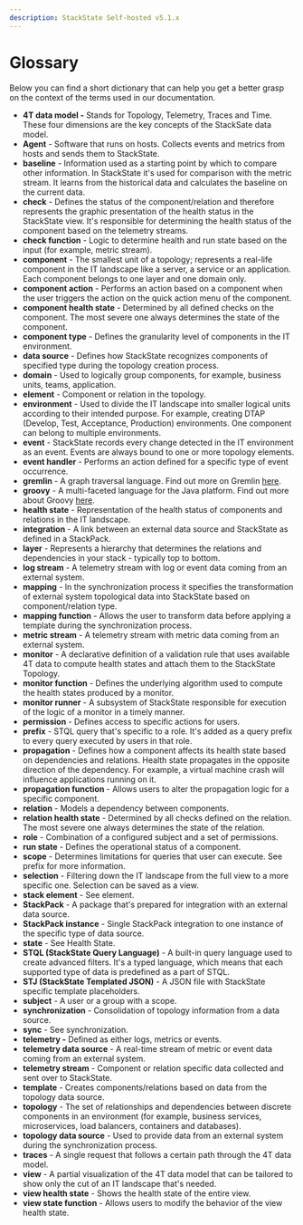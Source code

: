 ```yaml
---
description: StackState Self-hosted v5.1.x 
---
```


# Glossary

Below you can find a short dictionary that can help you get a better grasp on the context of the terms used in our documentation.

* **4T data model -** Stands for Topology, Telemetry, Traces and Time. These four dimensions are the key concepts of the StackSate data model.
* **Agent** - Software that runs on hosts. Collects events and metrics from hosts and sends them to StackState.
* **baseline** - Information used as a starting point by which to compare other information. In StackState it's used for comparison with the metric stream. It learns from the historical data and calculates the baseline on the current data.
* **check** - Defines the status of the component/relation and therefore represents the graphic presentation of the health status in the StackState view. It's responsible for determining the health status of the component based on the telemetry streams.
* **check function** - Logic to determine health and run state based on the input \(for example, metric stream\).
* **component** - The smallest unit of a topology; represents a real-life component in the IT landscape like a server, a service or an application. Each component belongs to one layer and one domain only.
* **component action** - Performs an action based on a component when the user triggers the action on the quick action menu of the component.
* **component health state** - Determined by all defined checks on the component. The most severe one always determines the state of the component.
* **component type** - Defines the granularity level of components in the IT environment.
* **data source** - Defines how StackState recognizes components of specified type during the topology creation process.
* **domain** - Used to logically group components, for example, business units, teams, application.
* **element** - Component or relation in the topology.
* **environment** - Used to divide the IT landscape into smaller logical units according to their intended purpose. For example, creating DTAP \(Develop, Test, Acceptance, Production\) environments. One component can belong to multiple environments.
* **event** - StackState records every change detected in the IT environment as an event. Events are always bound to one or more topology elements.
* **event handler** - Performs an action defined for a specific type of event occurrence.
* **gremlin** - A graph traversal language. Find out more on Gremlin [here](https://tinkerpop.apache.org/gremlin.html).
* **groovy** - A multi-faceted language for the Java platform. Find out more about Groovy [here](https://groovy-lang.org/).
* **health state** - Representation of the health status of components and relations in the IT landscape.
* **integration** - A link between an external data source and StackState as defined in a StackPack.
* **layer** - Represents a hierarchy that determines the relations and dependencies in your stack - typically top to bottom.
* **log stream** - A telemetry stream with log or event data coming from an external system.
* **mapping** - In the synchronization process it specifies the transformation of external system topological data into StackState based on component/relation type.
* **mapping function** - Allows the user to transform data before applying a template during the synchronization process.
* **metric stream** - A telemetry stream with metric data coming from an external system.
* **monitor** - A declarative definition of a validation rule that uses available 4T data to compute health states and attach them to the StackState Topology.
* **monitor function** - Defines the underlying algorithm used to compute the health states produced by a monitor.
* **monitor runner** - A subsystem of StackState responsible for execution of the logic of a monitor in a timely manner.
* **permission** - Defines access to specific actions for users.
* **prefix** - STQL query that's specific to a role. It's added as a query prefix to every query executed by users in that role.
* **propagation** - Defines how a component affects its health state based on dependencies and relations. Health state propagates in the opposite direction of the dependency. For example, a virtual machine crash will influence applications running on it.
* **propagation function** - Allows users to alter the propagation logic for a specific component.
* **relation** - Models a dependency between components.
* **relation health state** - Determined by all checks defined on the relation. The most severe one always determines the state of the relation.
* **role** - Combination of a configured subject and a set of permissions.
* **run state** - Defines the operational status of a component.
* **scope** - Determines limitations for queries that user can execute. See prefix for more information.
* **selection** - Filtering down the IT landscape from the full view to a more specific one. Selection can be saved as a view.
* **stack element** - See element.
* **StackPack** - A package that's prepared for integration with an external data source.
* **StackPack instance** - Single StackPack integration to one instance of the specific type of data source.
* **state** - See Health State.
* **STQL \(StackState Query Language\)** - A built-in query language used to create advanced filters. It's a typed language, which means that each supported type of data is predefined as a part of STQL.
* **STJ \(StackState Templated JSON\)** - A JSON file with StackState specific template placeholders.
* **subject** - A user or a group with a scope.
* **synchronization** - Consolidation of topology information from a data source.
* **sync** - See synchronization.
* **telemetry -** Defined as either logs, metrics or events.
* **telemetry data source** - A real-time stream of metric or event data coming from an external system.
* **telemetry stream** - Component or relation specific data collected and sent over to StackState.
* **template** - Creates components/relations based on data from the topology data source.
* **topology** - The set of relationships and dependencies between discrete components in an environment (for example, business services, microservices, load balancers, containers and databases).
* **topology data source** - Used to provide data from an external system during the synchronization process.
* **traces** - A single request that follows a certain path through the 4T data model.
* **view** - A partial visualization of the 4T data model that can be tailored to show only the cut of an IT landscape that's needed.
* **view health state** - Shows the health state of the entire view.
* **view state function** - Allows users to modify the behavior of the view health state.
